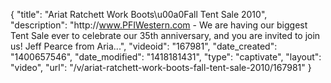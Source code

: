 {
    "title": "Ariat Ratchett Work Boots\u00a0Fall Tent Sale 2010",
    "description": "http:\/\/www.PFIWestern.com - We are having our biggest Tent Sale ever to celebrate our 35th anniversary, and you are invited to join us! Jeff Pearce from Aria...",
    "videoid": "167981",
    "date_created": "1400657546",
    "date_modified": "1418181431",
    "type": "captivate",
    "layout": "video",
    "url": "\/v\/ariat-ratchett-work-boots-fall-tent-sale-2010\/167981"
}